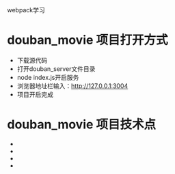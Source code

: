 ﻿webpack学习
# douban_movie 项目打开方式
* 下载源代码
* 打开douban_server文件目录
* node index.js开启服务
* 浏览器地址栏输入：http://127.0.0.1:3004
* 项目开启完成

# douban_movie 项目技术点
* 
* 
* 
* 



























